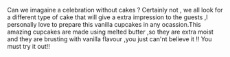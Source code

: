 Can we imagaine a celebration without cakes ? Certainly not , we all look for a different type of cake that will give a extra impression to the guests ,I personally love to prepare this vanilla cupcakes in any ocassion.This amazing cupcakes are made using melted butter ,so they are extra moist and they are brusting with vanilla flavour ,you just can'nt believe it !! You must try it out!!